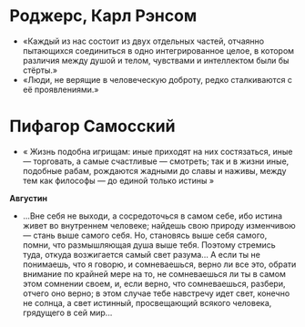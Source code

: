 # Роджерс, Карл Рэнсом

- «Каждый из нас состоит из двух отдельных частей, отчаянно пытающихся соединиться в одно интегрированное целое, в котором различия между душой и телом, чувствами и интеллектом были бы стёрты.»
- «Люди, не верящие в человеческую доброту, редко сталкиваются с её проявлениями.»

# Пифагор Самосский

- « Жизнь подобна игрищам: иные приходят на них состязаться, иные — торговать, а самые счастливые — смотреть; так и в жизни иные, подобные рабам, рождаются жадными до славы и наживы, между тем как философы — до единой только истины »

**Августин**

- ...Вне себя не выходи, а сосредоточься в самом себе, ибо истина живет во внутреннем человеке; найдешь свою природу изменчивою — стань выше самого себя. Но, становясь выше себя самого, помни, что размышляющая душа выше тебя. Поэтому стремись туда, откуда возжигается самый свет разума... А если ты не понимаешь, что я говорю, и сомневаешься, верно ли все это, обрати внимание по крайней мере на то, не сомневаешься ли ты в самом этом сомнении своем, и, если верно, что сомневаешься, разбери, отчего оно верно; в этом случае тебе навстречу идет свет, конечно не солнца, а свет истинный, просвещающий всякого человека, грядущего в сей мир...